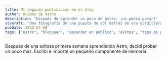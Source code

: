 ```yaml
---
title: Mi segunda publicación en el blog
author: Alumno de Astro
description: "Después de aprender un poco de Astro, ¡no podía parar!"
coverAlt: "Una fotografía de una puesta de sol detrás de una cordillera."
pubDate: 2022-07-08
tags: ["astro", "bloguear", "aprender en público", "éxitos", "tags de prueba"]
---
```

Después de una exitosa primera semana aprendiendo Astro, decidí probar un poco más. Escribí e importé un pequeño componente de memoria.